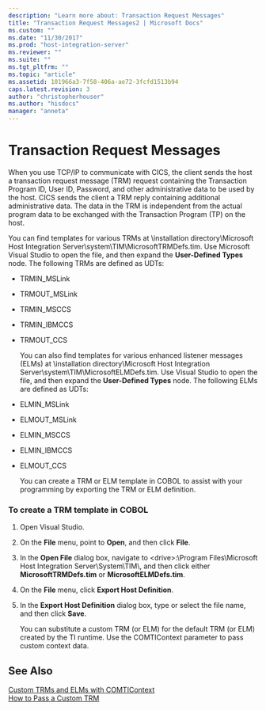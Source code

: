 ```yaml
---
description: "Learn more about: Transaction Request Messages"
title: "Transaction Request Messages2 | Microsoft Docs"
ms.custom: ""
ms.date: "11/30/2017"
ms.prod: "host-integration-server"
ms.reviewer: ""
ms.suite: ""
ms.tgt_pltfrm: ""
ms.topic: "article"
ms.assetid: 101966a3-7f58-406a-ae72-3fcfd1513b94
caps.latest.revision: 3
author: "christopherhouser"
ms.author: "hisdocs"
manager: "anneta"
---
```

# Transaction Request Messages
When you use TCP/IP to communicate with CICS, the client sends the host a transaction request message (TRM) request containing the Transaction Program ID, User ID, Password, and other administrative data to be used by the host. CICS sends the client a TRM reply containing additional administrative data. The data in the TRM is independent from the actual program data to be exchanged with the Transaction Program (TP) on the host.  
  
 You can find templates for various TRMs at \installation directory\Microsoft Host Integration Server\system\TIM\MicrosoftTRMDefs.tim. Use Microsoft Visual Studio to open the file, and then expand the **User-Defined Types** node. The following TRMs are defined as UDTs:  
  
- TRMIN_MSLink  
  
- TRMOUT_MSLink  
  
- TRMIN_MSCCS  
  
- TRMIN_IBMCCS  
  
- TRMOUT_CCS  
  
  You can also find templates for various enhanced listener messages (ELMs) at \installation directory\Microsoft Host Integration Server\system\TIM\MicrosoftELMDefs.tim. Use Visual Studio to open the file, and then expand the **User-Defined Types** node. The following ELMs are defined as UDTs:  
  
- ELMIN_MSLink  
  
- ELMOUT_MSLink  
  
- ELMIN_MSCCS  
  
- ELMIN_IBMCCS  
  
- ELMOUT_CCS  
  
  You can create a TRM or ELM template in COBOL to assist with your programming by exporting the TRM or ELM definition.  
  
### To create a TRM template in COBOL  
  
1. Open Visual Studio.  
  
2. On the **File** menu, point to **Open**, and then click **File**.  
  
3. In the **Open File** dialog box, navigate to \<drive>:\Program Files\Microsoft Host Integration Server\System\TIM\\, and then click either **MicrosoftTRMDefs.tim** or **MicrosoftELMDefs.tim**.  
  
4. On the **File** menu, click **Export Host Definition**.  
  
5. In the **Export Host Definition** dialog box, type or select the file name, and then click **Save**.  
  
   You can substitute a custom TRM (or ELM) for the default TRM (or ELM) created by the TI runtime. Use the COMTIContext parameter to pass custom context data.  
  
## See Also  
 [Custom TRMs and ELMs with COMTIContext](../core/custom-trms-and-elms-with-comticontext2.md)   
 [How to Pass a Custom TRM](../core/how-to-pass-a-custom-trm2.md)
